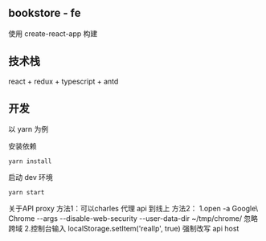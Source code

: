 ## bookstore - fe
使用 create-react-app 构建
## 技术栈
react + redux + typescript + antd
## 开发
以 yarn 为例

安装依赖
```shell
yarn install
```
启动 dev 环境

```shell
yarn start
```

关于API proxy
方法1：可以charles 代理 api 到线上
方法2：
1.open -a Google\ Chrome --args --disable-web-security --user-data-dir ~/tmp/chrome/ 忽略跨域
2.控制台输入 localStorage.setItem('realIp', true) 强制改写 api host 
 
